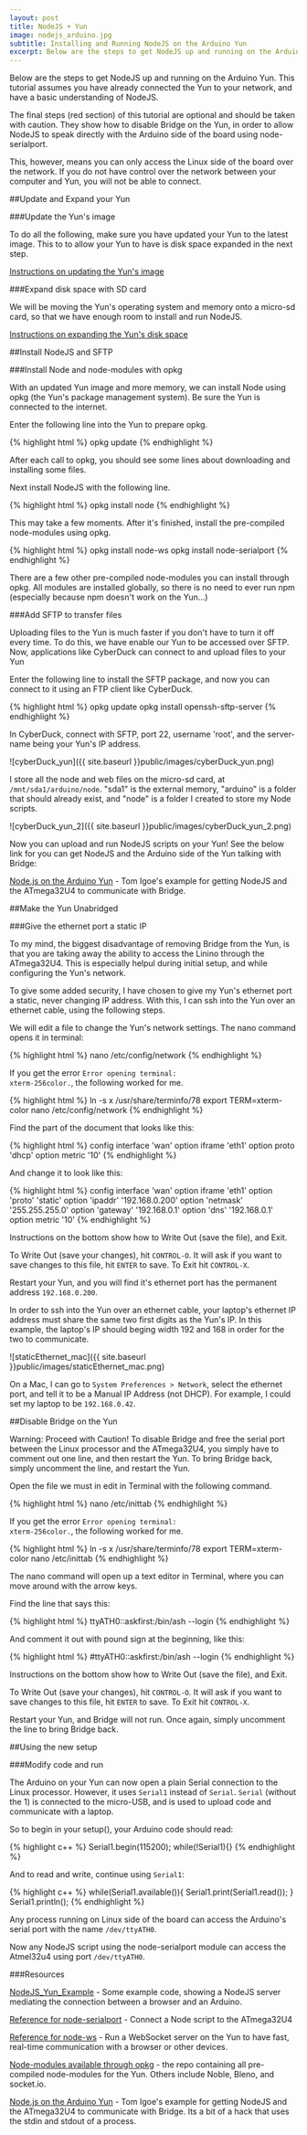 ```yaml
---
layout: post
title: NodeJS + Yun
image: nodejs_arduino.jpg
subtitle: Installing and Running NodeJS on the Arduino Yun
excerpt: Below are the steps to get NodeJS up and running on the Arduino Yun. This tutorial assumes you have already connected the Yun to your network, and have a basic understanding of NodeJS.
---
```


<div class="block"><div class="content-centered" markdown="1">

Below are the steps to get NodeJS up and running on the Arduino Yun. This tutorial assumes you have already connected the Yun to your network, and have a basic understanding of NodeJS.

The final steps (red section) of this tutorial are optional and should be taken with caution. They show how to disable Bridge on the Yun, in order to allow NodeJS to speak directly with the Arduino side of the board using node-serialport.

This, however, means you can only access the Linux side of the board over the network. If you do not have control over the network between your computer and Yun, you will not be able to connect.

</div></div>
<div class="block"><div class="content-centered" markdown="1">

##Update and Expand your Yun

###Update the Yun's image

To do all the following, make sure you have updated your Yun to the latest image. This to to allow your Yun to have is disk space expanded in the next step.

<a href="http://arduino.cc/en/Tutorial/YunSysupgrade" class="inpost-link" target="_blank">Instructions on updating the Yun's image</a>

###Expand disk space with SD card

We will be moving the Yun's operating system and memory onto a micro-sd card, so that we have enough room to install and run NodeJS.

<a href="http://arduino.cc/en/Tutorial/ExpandingYunDiskSpace" class="inpost-link" target="_blank">Instructions on expanding the Yun's disk space</a>

</div></div>
<div class="block"><div class="content-centered" markdown="1">

##Install NodeJS and SFTP

###Install Node and node-modules with opkg

With an updated Yun image and more memory, we can install Node using opkg (the Yun's package management system). Be sure the Yun is connected to the internet.

Enter the following line into the Yun to prepare opkg.

{% highlight html %}
	opkg update
{% endhighlight %}

After each call to opkg, you should see some lines about downloading and installing some files.

Next install NodeJS with the following line.

{% highlight html %}
opkg install node
{% endhighlight %}

This may take a few moments. After it's finished, install the pre-compiled node-modules using opkg.

{% highlight html %}
opkg install node-ws 
opkg install node-serialport
{% endhighlight %}

There are a few other pre-compiled node-modules you can install through opkg. All modules are installed globally, so there is no need to ever run npm (especially because npm doesn't work on the Yun...)

###Add SFTP to transfer files

Uploading files to the Yun is much faster if you don't have to turn it off every time. To do this, we have enable our Yun to be accessed over SFTP. Now, applications like CyberDuck can connect to and upload files to your Yun

Enter the following line to install the SFTP package, and now you can connect to it using an FTP client like CyberDuck.

{% highlight html %}
opkg update 
opkg install openssh-sftp-server
{% endhighlight %}

In CyberDuck, connect with SFTP, port 22, username 'root', and the server-name being your Yun's IP address.

![cyberDuck_yun]({{ site.baseurl }}public/images/cyberDuck_yun.png)

I store all the node and web files on the micro-sd card, at <code>/mnt/sda1/arduino/node</code>. "sda1" is the external memory, "arduino" is a folder that should already exist, and "node" is a folder I created to store my Node scripts.

![cyberDuck_yun_2]({{ site.baseurl }}public/images/cyberDuck_yun_2.png)

Now you can upload and run NodeJS scripts on your Yun! See the below link for you can get NodeJS and the Arduino side of the Yun talking with Bridge:

<a href="http://www.tigoe.com/pcomp/code/arduinowiring/1216/#more-1216" class="inpost-link" target="_blank">Node.js on the Arduino Yun</a> - Tom Igoe's example for getting NodeJS and the ATmega32U4 to communicate with Bridge.

</div></div>
<div class="block"><div class="content-centered" markdown="1">

##Make the Yun Unabridged

###Give the ethernet port a static IP

To my mind, the biggest disadvantage of removing Bridge from the Yun, is that you are taking away the ability to access the Linino through the ATmega32U4. This is especially helpul during initial setup, and while configuring the Yun's network.

To give some added security, I have chosen to give my Yun's ethernet port a static, never changing IP address. With this, I can ssh into the Yun over an ethernet cable, using the following steps.

We will edit a file to change the Yun's network settings. The nano command opens it in terminal:

{% highlight html %}
nano /etc/config/network
{% endhighlight %}

If you get the error <code>Error opening terminal: xterm-256color.</code>, the following worked for me.

{% highlight html %}
ln -s x /usr/share/terminfo/78 
export TERM=xterm-color 
nano /etc/config/network
{% endhighlight %}

Find the part of the document that looks like this:

{% highlight html %}
config interface 'wan'
   option iframe 'eth1'
   option proto 'dhcp'
   option metric '10'
{% endhighlight %}

And change it to look like this:

{% highlight html %}
config interface 'wan'
   option iframe 'eth1'
   option 'proto' 'static'
   option 'ipaddr' '192.168.0.200'
   option 'netmask' '255.255.255.0'
   option 'gateway' '192.168.0.1'
   option 'dns' '192.168.0.1'
   option metric '10'
{% endhighlight %}

Instructions on the bottom show how to Write Out (save the file), and Exit.

To Write Out (save your changes), hit <code>CONTROL-O</code>. It will ask if you want to save changes to this file, hit <code>ENTER</code> to save. To Exit hit <code>CONTROL-X</code>.

Restart your Yun, and you will find it's ethernet port has the permanent address <code>192.168.0.200</code>.

In order to ssh into the Yun over an ethernet cable, your laptop's ethernet IP address must share the same two first digits as the Yun's IP. In this example, the laptop's IP should beging width 192 and 168 in order for the two to communicate.

![staticEthernet_mac]({{ site.baseurl }}public/images/staticEthernet_mac.png)

On a Mac, I can go to <code>System Preferences > Network</code>, select the ethernet port, and tell it to be a Manual IP Address (not DHCP). For example, I could set my laptop to be <code>192.168.0.42</code>.

</div></div>
<div class="block"><div class="content-centered" markdown="1">

##Disable Bridge on the Yun

<p class="message">
Warning: Proceed with Caution!
To disable Bridge and free the serial port between the Linux processor and the ATmega32U4, you simply have to comment out one line, and then restart the Yun. To bring Bridge back, simply uncomment the line, and restart the Yun.
</p>

Open the file we must in edit in Terminal with the following command.

{% highlight html %}
nano /etc/inittab
{% endhighlight %}

If you get the error <code>Error opening terminal: xterm-256color.</code>, the following worked for me.

{% highlight html %}
ln -s x /usr/share/terminfo/78 
export TERM=xterm-color 
nano /etc/inittab
{% endhighlight %}

The nano command will open up a text editor in Terminal, where you can move around with the arrow keys.

Find the line that says this:

{% highlight html %}
ttyATH0::askfirst:/bin/ash --login
{% endhighlight %}

And comment it out with pound sign at the beginning, like this:

{% highlight html %}
#ttyATH0::askfirst:/bin/ash --login
{% endhighlight %}

Instructions on the bottom show how to Write Out (save the file), and Exit.

To Write Out (save your changes), hit <code>CONTROL-O</code>. It will ask if you want to save changes to this file, hit <code>ENTER</code> to save. To Exit hit <code>CONTROL-X</code>.

Restart your Yun, and Bridge will not run. Once again, simply uncomment the line to bring Bridge back.

</div></div>
<div class="block"><div class="content-centered" markdown="1">

##Using the new setup

###Modify code and run

The Arduino on your Yun can now open a plain Serial connection to the Linux processor. However, it uses <code>Serial1</code> instead of <code>Serial</code>. <code>Serial</code> (without the 1) is connected to the micro-USB, and is used to upload code and communicate with a laptop.

So to begin in your setup(), your Arduino code should read:

{% highlight c++ %}
Serial1.begin(115200); 
while(!Serial1){}
{% endhighlight %}

And to read and write, continue using <code>Serial1</code>:

{% highlight c++ %}
while(Serial1.available()){
   Serial1.print(Serial1.read());
}
Serial1.println();
{% endhighlight %}

Any process running on Linux side of the board can access the Arduino's serial port with the name <code>/dev/ttyATH0</code>.

Now any NodeJS script using the node-serialport module can access the Atmel32u4 using port <code>/dev/ttyATH0</code>.

###Resources

<a href="https://github.com/andySigler/NodeJS_Yun_Example" class="inpost-link" target="_blank">NodeJS_Yun_Example</a> - Some example code, showing a NodeJS server mediating the connection between a browser and an Arduino.

<a href="https://github.com/voodootikigod/node-serialport/blob/master/README.md" class="inpost-link" target="_blank">Reference for node-serialport</a> - Connect a Node script to the ATmega32U4

<a href="https://github.com/einaros/ws/blob/master/README.md" class="inpost-link" target="_blank">Reference for node-ws</a> - Run a WebSocket server on the Yun to have fast, real-time communication with a browser or other devices.

<a href="https://github.com/arduino/openwrt-packages-yun/tree/master/arduino" class="inpost-link" target="_blank">Node-modules available through opkg</a> - the repo containing all pre-compiled node-modules for the Yun. Others include Noble, Bleno, and socket.io.

<a href="http://www.tigoe.com/pcomp/code/arduinowiring/1216/#more-1216" class="inpost-link" target="_blank">Node.js on the Arduino Yun</a> - Tom Igoe's example for getting NodeJS and the ATmega32U4 to communicate with Bridge. Its a bit of a hack that uses the stdin and stdout of a process.

</div>









